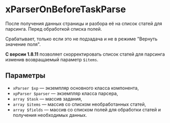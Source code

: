 # xParserOnBeforeTaskParse

После получения данных страницы и разбора её на список статей для парсинга. Перед обработкой списка полей.

Срабатывает, только если это не подзадача и не в режиме "Вернуть значение поля".

**С версии 1.8.11** позволяет скорректировать список статей для парсинга изменив возвращаемый параметр `$items`.

## Параметры

* `xParser $xp` — экземпляр основного класса компонента,
* `xpParser $parser` — экземпляр класса парсера,
* `array $task` — массив задания,
* `array $items` — массив со списком необработанных статей,
* `array $fields` — массив со списком полей для обработки статей и получения необходимых данных.
